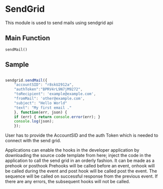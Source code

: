 # SendGrid
This module is used to send mails using sendgrid api 

## Main Function
    sendMail()
## Sample

```javascript

sendgrid.sendMail({
    "accountSID": "r8skU2912a",
    "authToken":"BPRV4rL9N7jM9272",
    "toRecipient": 'example@example.com',
    "fromMail": 'other@example.com',
    "subject": "Hello World"
    "text": "My first email ."
    }, function(err, json) {
    if (err) { return console.error(err); }
    console.log(json);
    });
```
User has to provide the AccountSID and the auth Token which is needed to connect with 
the send grid. 


Applications can enable the hooks in the developer application by downloading the source code template from here; 
inject the code in the application to call the send grid in an orderly fashion. It can be made as a prehook or posthook 
Prehooks will be called before an event, onhook will be called during the event and post hook will be called post 
the event. The sequence will be called on successful response from the previous event. If there are any errors,
the subsequent hooks will not be called.

